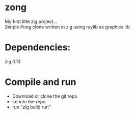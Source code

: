 # zong
My first litte zig project...  <br />
Simple Pong clone written in zig using raylib as graphics lib. 

# Dependencies:
zig 0.13

# Compile and run
* Download or clone the git repo  <br />
* cd into the repo  <br />
* run "zig build run" 

